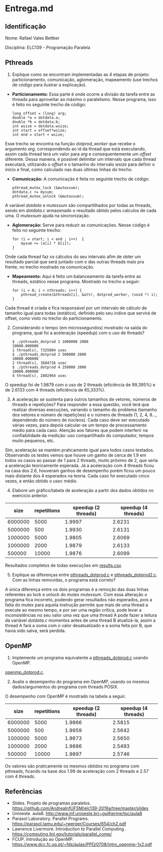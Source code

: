 # Entrega.md

## Identificação

Nome: Rafael Vales Bettker

Disciplina: ELC139 - Programação Paralela

## Pthreads

1. Explique como se encontram implementadas as 4 etapas de projeto: particionamento, comunicação, aglomeração, mapeamento (use trechos de código para ilustrar a explicação).

- **Particionamento:** Essa parte é onde ocorre a divisão da tarefa entre as threads para aproveitar ao máximo o paralelismo. Nesse programa, isso é feito no seguinte trecho de código:

    ```
    long offset = (long) arg;
    double *a = dotdata.a;
    double *b = dotdata.b;
    int wsize = dotdata.wsize;
    int start = offset*wsize;
    int end = start + wsize;
    ```
Esse trecho se encontra na função *dotprod_worker* que recebe o argumento *arg*, correspondendo ao id da thread que está executando, assim cada thread terá um valor para *arg* e consequentemente um *offset* diferente. Dessa maneira, é possível delimitar um intervalo que cada thread executará, utilizando o *offset* e o tamanho do intervalo *wsize* para definir o início e final, como calculado nas duas últimas linhas do trecho.

- **Comunicação:** A comunicação é feita no seguinte trecho de código:
    ```
    pthread_mutex_lock (&mutexsum);
    dotdata.c += mysum;
    pthread_mutex_unlock (&mutexsum);
    ```
A variável *dotdata* e *mutexsum* são compartilhados por todas as threads, sendo em *dotdata.c* armazenado o resultado obtido pelos calculos de cada uma. O *mutexsum* ajuda na sincronização.

- **Aglomeração:** Serve para reduzir as comunicações. Nesse código é feito no seguinte trecho:
    ```
    for (i = start; i < end ; i++)  {
        mysum += (a[i] * b[i]);
    }
    ```
Onde cada thread faz os cálculos do seu intervalo afim de obter um resultado parcial que será juntado com o das outras threads mais pra frente, no trecho mostrado na comunicação.

- **Mapeamento:** Aqui é feito um balanceamento da tarefa entre as threads, estático nesse programa. Mostrado no trecho a seguir:
    ```
    for (i = 0; i < nthreads; i++) {
        pthread_create(&threads[i], &attr, dotprod_worker, (void *) i);
    }
    ```
Cada thread é criada e fica responsável por um intervalo de cálculo de tamanho igual para todas (estático), definido pelo seu indice que servirá de offset, como visto no trecho do particionamento.

2. Considerando o tempo (em microssegundos) mostrado na saída do programa, qual foi a aceleração (speedup) com o uso de threads?

    ```
    $ ./pthreads_dotprod 1 1000000 2000
    10000.000000
    1 thread(s), 7325004 usec
    $ ./pthreads_dotprod 2 500000 2000
    10000.000000
    2 thread(s), 3684726 usec
    $ ./pthreads_dotprod 4 250000 2000
    10000.000000
    4 thread(s), 2802964 usec
    ```
O speedup foi de 1.9879 com o uso de 2 threads (eficiência de 99,395%) e de 2.6133 com 4 threads (eficiência de 65,333%).

3. A aceleração se sustenta para outros tamanhos de vetores, números de threads e repetições? Para responder a essa questão, você terá que realizar diversas execuções, variando o tamanho do problema (tamanho dos vetores e número de repetições) e o número de threads (1, 2, 4, 8..., dependendo do número de núcleos). Cada caso deve ser executado várias vezes, para depois calcular-se um tempo de processamento médio para cada caso. Atenção aos fatores que podem interferir na confiabilidade da medição: uso compartilhado do computador, tempos muito pequenos, etc.

Sim, aceleração se mantém praticamente igual para todos casos testados. Observando os testes vemos que houve um ganho de cerca de 1.9 em todos os casos ao passar de 1 para 2 threads, muito próximo de 2, que seria a aceleração teoricamente esperada. Já a aceleração com 4 threads ficou na casa dos 2.6, houveram ganhos de desempenho porém ficou um pouco mais distante dos 4 esperados na teoria.
Cada caso foi executado cinco vezes, e então obtido o *usec* médio.

4. Elabore um gráfico/tabela de aceleração a partir dos dados obtidos no exercício anterior.

|  size   | repetitions | speedup (2 threads) | speedup (4 threads) |
|---------|-------------|---------------------|---------------------|
| 6000000 |     5000    |        1.9997       |        2.6231       |
| 5000000 |      500    |        1.9930       |        2.6131       |
| 1000000 |     5000    |        1.9805       |        2.6069       |
| 1000000 |     2000    |        1.9879       |        2.6133       |
|  500000 |    10000    |        1.9876       |        2.6099       |

Resultados completos de todas execuções em [results.csv](results.csv).

5. Explique as diferenças entre [pthreads_dotprod.c](pthreads_dotprod/pthreads_dotprod.c) e [pthreads_dotprod2.c](pthreads_dotprod/pthreads_dotprod2.c). Com as linhas removidas, o programa está correto?

A única diferença entre os dois programas é a remoção das duas linhas referentes ao lock e unlock do mutex *mutexsum*. Com essa alteração o programa fica incorreto, podendo gerar resultados não esperados, pois a falta do mutex para aquela instrução permite que mais de uma thread a execute ao mesmo tempo, e por ser uma região crítica, pode levar a inconsistências no seu valor uma vez que uma thread A pode fazer a leitura da variável *dotdata.c* momentos antes de uma thread B atualizá-la, assim a thread A fará a soma com o valor desatualizado e a soma feita por B, que havia sido salva, será perdida.

## OpenMP

1. Implemente um programa equivalente a [pthreads_dotprod.c](pthreads_dotprod/pthreads_dotprod.c) usando OpenMP.

[openmp_dotprod.c](openmp_dotprod.c).

2. Avalie o desempenho do programa em OpenMP, usando os mesmos dados/argumentos do programa com threads POSIX.

O desempenho com OpenMP é mostrado na tabela a seguir.

|  size   | repetitions | speedup (2 threads) | speedup (4 threads) |
|---------|-------------|---------------------|---------------------|
| 6000000 |     5000    |        1.9866       |        2.5815       |
| 5000000 |      500    |        1.9959       |        2.5642       |
| 1000000 |     5000    |        1.9873       |        2.5650       |
| 1000000 |     2000    |        1.9886       |        2.5493       |
|  500000 |    10000    |        1.9897       |        2.5746       |

Os valores são praticamente os mesmos obtidos no programa com pthreads, ficando na base dos 1.99 de aceleração com 2 threads e 2.57 com 4 threads.

## Referências

- Slides. Projeto de programas paralelos. https://github.com/AndreaInfUFSM/elc139-2019a/tree/master/slides
- Unioeste. aula8. http://www.inf.unioeste.br/~guilherme/tsc/aula8
- Parasol Laboratory. Parallel Programs. https://parasol.tamu.edu/~rwerger/Courses/654/ch2.pdf
- Lawrence Livermore. Introduction to Parallel Computing
. https://computing.llnl.gov/tutorials/parallel_comp/
- FCUP. Introdução ao 
OpenMP. https://www.dcc.fc.up.pt/~fds/aulas/PPD/0708/intro_openmp-1x2.pdf

